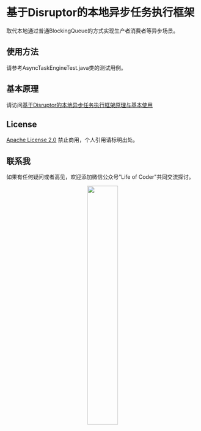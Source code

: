 # 基于Disruptor的本地异步任务执行框架
取代本地通过普通BlockingQueue的方式实现生产者消费者等异步场景。

## 使用方法
请参考AsyncTaskEngineTest.java类的测试用例。

## 基本原理
请访问[基于Disruptor的本地异步任务执行框架原理与基本使用](https://blog.csdn.net/hilaryfrank/article/details/107963175 '原理与使用') 

## License
[Apache License 2.0](https://github.com/lifeofcoder/dynamic-executor/blob/master/LICENSE)
禁止商用，个人引用请标明出处。

## 联系我
如果有任何疑问或者高见，欢迎添加微信公众号"Life of Coder"共同交流探讨。

<p align="center"><img width="40%" src="https://img-blog.csdnimg.cn/20191128202145538.jpg?x-oss-process=image/watermark,type_ZmFuZ3poZW5naGVpdGk,shadow_10,text_aHR0cHM6Ly9ibG9nLmNzZG4ubmV0L2hpbGFyeWZyYW5r,size_16,color_FFFFFF,t_70" /></p>
